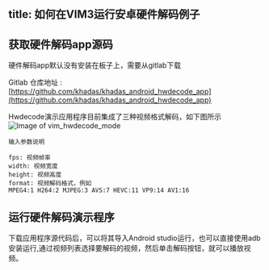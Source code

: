 title: 如何在VIM3运行安卓硬件解码例子
---

## 获取硬件解码app源码

硬件解码app默认没有安装在板子上，需要从gitlab下载

Gitlab 仓库地址 :[https://github.com/khadas/khadas_android_hwdecode_app](https://github.com/khadas/khadas_android_hwdecode_app)

Hwdecode演示应用程序目前集成了三种视频格式解码，如下图所示
![Image of vim_hwdecode_mode](/android/images/vim3/hwdecode.png)

```
输入参数说明

fps: 视频帧率
width: 视频宽度
height: 视频高度
format: 视频解码格式，例如
MPEG4:1 H264:2 MJPEG:3 AVS:7 HEVC:11 VP9:14 AV1:16

```
## 运行硬件解码演示程序
下载应用程序源代码后，可以将其导入Android studio运行，也可以直接使用adb安装运行,通过视频列表选择要解码的视频，然后单击解码按钮，就可以播放视频。


